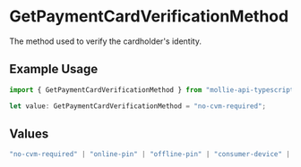 # GetPaymentCardVerificationMethod

The method used to verify the cardholder's identity.

## Example Usage

```typescript
import { GetPaymentCardVerificationMethod } from "mollie-api-typescript/models/operations";

let value: GetPaymentCardVerificationMethod = "no-cvm-required";
```

## Values

```typescript
"no-cvm-required" | "online-pin" | "offline-pin" | "consumer-device" | "signature" | "signature-and-online-pin" | "online-pin-and-signature" | "none" | "failed"
```